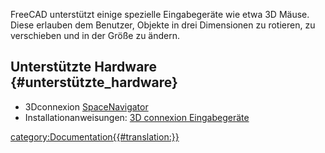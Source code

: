  FreeCAD unterstützt einige spezielle Eingabegeräte wie etwa 3D Mäuse. Diese erlauben dem Benutzer, Objekte in drei Dimensionen zu rotieren, zu verschieben und in der Größe zu ändern.

## Unterstützte Hardware {#unterstützte_hardware}

-   3Dconnexion [SpaceNavigator](http://www.3dconnexion.com/products/spacenavigator.html)
-   Installationanweisungen: [3D connexion Eingabegeräte](3Dconnexion_input_devices/de.md)

[category:Documentation{{\#translation:}}](category:Documentation.md)
